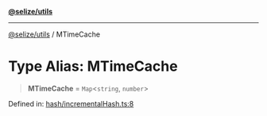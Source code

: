 [**@selize/utils**](../README.md)

***

[@selize/utils](../globals.md) / MTimeCache

# Type Alias: MTimeCache

> **MTimeCache** = `Map`\<`string`, `number`\>

Defined in: [hash/incrementalHash.ts:8](https://github.com/snroe/snet-utils/blob/main/src/modules/hash/incrementalHash.ts#L8)
